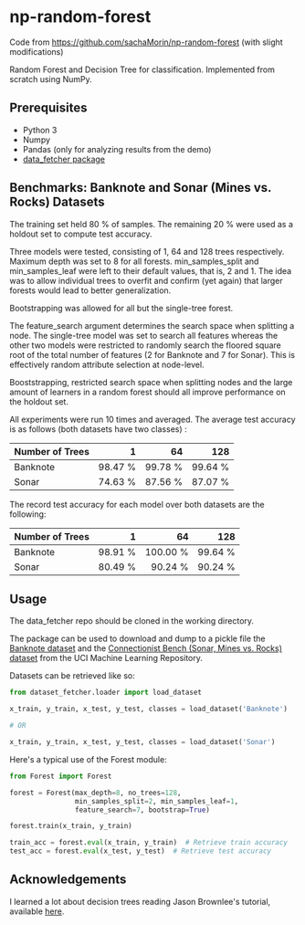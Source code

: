 # np-random-forest
Code from https://github.com/sachaMorin/np-random-forest (with slight modifications)

Random Forest and Decision Tree for classification. Implemented from scratch using NumPy.

## Prerequisites

- Python 3
- Numpy
- Pandas (only for analyzing results from the demo)
- [data_fetcher package](https://github.com/sachaMorin/dataset_fetcher)

## Benchmarks: Banknote and Sonar (Mines vs. Rocks) Datasets
The training set held 80 % of samples. The remaining 20 % were used as a holdout set to compute test accuracy.

Three models were tested, consisting of 1, 64 and 128 trees respectively. Maximum depth was set to 8 for all forests.
min_samples_split and min_samples_leaf were left to their default values, that is, 2 and 1. The idea was to allow
individual trees to overfit and confirm (yet again) that larger forests would lead to better generalization.

Bootstrapping was allowed for all but the single-tree forest.

The feature_search argument determines the search space when splitting a node. The single-tree model was set 
to search all features whereas the other two models were restricted to randomly search the floored square root of the total number of 
features (2 for Banknote and 7 for Sonar). This is effectively random attribute selection at node-level.

Booststrapping, restricted search space when splitting nodes and the large amount of learners in a random forest should
all improve performance on the holdout set.

All experiments were run 10 times and averaged. The average test accuracy is as follows (both datasets have two classes) :

Number of Trees | 1 | 64 | 128
----------|-------:|---------:|---:
Banknote  |98.47 % |  99.78 % | 99.64 %
Sonar     |74.63 % |  87.56 % | 87.07 %

The record test accuracy for each model over both datasets are the following:

Number of Trees | 1 | 64 | 128
----------|-------:|---------:|---:                      
Banknote  |98.91 % |  100.00 % | 99.64 %
Sonar     |80.49 % |  90.24 % | 90.24 %
## Usage
The data_fetcher repo should be cloned in the working directory.

The package can be used to download and dump to a pickle file the [Banknote dataset](http://archive.ics.uci.edu/ml/machine-learning-databases/00266/) and the 
[Connectionist Bench (Sonar, Mines vs. Rocks) dataset](http://archive.ics.uci.edu/ml/datasets/connectionist+bench+(sonar,+mines+vs.+rocks))
from the UCI Machine Learning Repository.

Datasets can be retrieved like so:
```python
from dataset_fetcher.loader import load_dataset

x_train, y_train, x_test, y_test, classes = load_dataset('Banknote')

# OR

x_train, y_train, x_test, y_test, classes = load_dataset('Sonar')
```

Here's a typical use of the Forest module:
```python
from Forest import Forest

forest = Forest(max_depth=8, no_trees=128,
                min_samples_split=2, min_samples_leaf=1,
                feature_search=7, bootstrap=True)

forest.train(x_train, y_train)

train_acc = forest.eval(x_train, y_train)  # Retrieve train accuracy
test_acc = forest.eval(x_test, y_test)  # Retrieve test accuracy
```






## Acknowledgements
I learned a lot about decision trees reading Jason Brownlee's tutorial, available [here](https://github.com/adam-p/markdown-here/wiki/Markdown-Cheatsheet#links).

